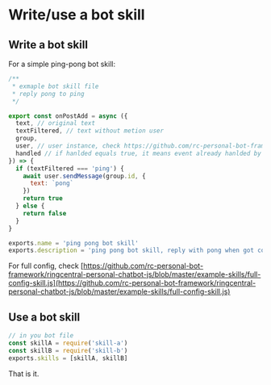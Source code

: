 # Write/use a bot skill

## Write a bot skill

For a simple ping-pong bot skill:

```js
/**
 * exmaple bot skill file
 * reply pong to ping
 */

export const onPostAdd = async ({
  text, // original text
  textFiltered, // text without metion user
  group,
  user, // user instance, check https://github.com/rc-personal-bot-framework/ringcentral-personal-chatbot-js/blob/master/src/server/models/ringcentral.js
  handled // if hanlded equals true, it means event already hanlded by prev skills
}) => {
  if (textFiltered === 'ping') {
    await user.sendMessage(group.id, {
      text: `pong`
    })
    return true
  } else {
    return false
  }
}

exports.name = 'ping pong bot skill'
exports.description = 'ping pong bot skill, reply with pong when got command "ping"'

```

For full config, check [https://github.com/rc-personal-bot-framework/ringcentral-personal-chatbot-js/blob/master/example-skills/full-config-skill.js](https://github.com/rc-personal-bot-framework/ringcentral-personal-chatbot-js/blob/master/example-skills/full-config-skill.js)

## Use a bot skill

```js
// in you bot file
const skillA = require('skill-a')
const skillB = require('skill-b')
exports.skills = [skillA, skillB]
```

That is it.
